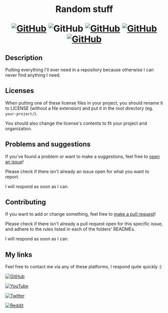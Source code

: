 <h1 align="center">
Random stuff

[![GitHub](https://img.shields.io/github/license/Steveplays28/Kraber9K)](https://github.com/Steveplays28/Kraber9K/LICENSE)
![GitHub](https://img.shields.io/github/repo-size/Steveplays28/Kraber9K)
[![GitHub](https://img.shields.io/github/forks/Steveplays28/Kraber9K)](https://github.com/Steveplays28/kraber9k/network/members)
[![GitHub](https://img.shields.io/github/issues/Steveplays28/Kraber9K)](https://github.com/Steveplays28/kraber9k/issues)
[![GitHub](https://img.shields.io/github/issues-pr/Steveplays28/Kraber9K)](https://github.com/Steveplays28/kraber9k/pulls)
</h1>

## Description

Putting everything I'll ever need in a repository because otherwise I can never find anything I need.


## Licenses

When putting one of these license files in your project, you should rename it to LICENSE (without a file extension) and put it in the root directory (eg. `your-project/`).

You should also change the license's contents to fit your project and organization.


## Problems and suggestions

If you've found a problem or want to make a suggestions, feel free to [open an issue](https://github.com/Steveplays28/Kraber9K/issues/new)!

Please check if there isn't already an issue open for what you want to report.

I will respond as soon as I can.


## Contributing

If you want to add or change something, feel free to [make a pull request](https://github.com/Steveplays28/Kraber9K/compare)!

Please check if there isn't already a pull request open for this specific issue, and adhere to the rules listed in each of the folders' READMEs. 

I will respond as soon as I can.


## My links

Feel free to contact me via any of these platforms, I respond quite quickly :)

[![GitHub](https://img.shields.io/github/stars/Steveplays28?label=Steveplays28%20%7C%20Stars&style=social)](https://github.com/Steveplays28)

[![YouTube](https://img.shields.io/youtube/channel/subscribers/UC0GP9rATvC5L8yH_NrCaBJw?label=Steveplays%20%7C%20Subscribers&style=social)](https://youtube.com/c/Steveplays28)

[![Twitter](https://img.shields.io/twitter/follow/Steveplays28?label=Steveplays28%20%7C%20Followers&style=social)](https://twitter.com/Steveplays28)

[![Reddit](https://img.shields.io/reddit/user-karma/combined/Steveplays28?label=Steveplays28%20%7C%20Karma&style=social)](https://reddit.com/u/Steveplays28)

